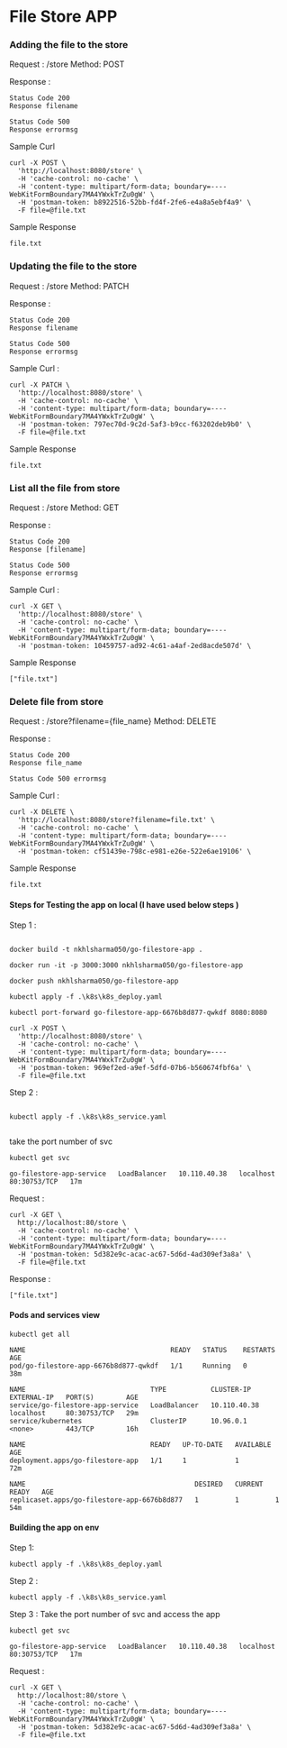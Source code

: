# File Store APP


### Adding the file to the store 

Request : /store
Method: POST

Response :
```
Status Code 200 
Response filename
```
```
Status Code 500
Response errormsg
```

Sample Curl 

```
curl -X POST \
  'http://localhost:8080/store' \
  -H 'cache-control: no-cache' \
  -H 'content-type: multipart/form-data; boundary=----WebKitFormBoundary7MA4YWxkTrZu0gW' \
  -H 'postman-token: b8922516-52bb-fd4f-2fe6-e4a8a5ebf4a9' \
  -F file=@file.txt
```

Sample Response 

```
file.txt
```

### Updating the file to the store 

Request : /store
Method: PATCH

Response :
```
Status Code 200 
Response filename
```
```
Status Code 500 
Response errormsg
```


Sample Curl :

```
curl -X PATCH \
  'http://localhost:8080/store' \
  -H 'cache-control: no-cache' \
  -H 'content-type: multipart/form-data; boundary=----WebKitFormBoundary7MA4YWxkTrZu0gW' \
  -H 'postman-token: 797ec70d-9c2d-5af3-b9cc-f63202deb9b0' \
  -F file=@file.txt
```

Sample Response 

```
file.txt
```

### List all the file from store 

Request : /store
Method: GET

Response :

```
Status Code 200 
Response [filename]
```

```
Status Code 500 
Response errormsg
```


Sample Curl :
```
curl -X GET \
  'http://localhost:8080/store' \
  -H 'cache-control: no-cache' \
  -H 'content-type: multipart/form-data; boundary=----WebKitFormBoundary7MA4YWxkTrZu0gW' \
  -H 'postman-token: 10459757-ad92-4c61-a4af-2ed8acde507d' \
```

Sample Response 

```
["file.txt"]
```

### Delete file from store

Request : /store?filename={file_name}
Method: DELETE

Response :
```
Status Code 200 
Response file_name
```
```
Status Code 500 errormsg
```

Sample Curl :

```
curl -X DELETE \
  'http://localhost:8080/store?filename=file.txt' \
  -H 'cache-control: no-cache' \
  -H 'content-type: multipart/form-data; boundary=----WebKitFormBoundary7MA4YWxkTrZu0gW' \
  -H 'postman-token: cf51439e-798c-e981-e26e-522e6ae19106' \
```


Sample Response 
```
file.txt
```

#### Steps for Testing the app on local (I have used below steps )

Step 1 : 

```

docker build -t nkhlsharma050/go-filestore-app .

docker run -it -p 3000:3000 nkhlsharma050/go-filestore-app

docker push nkhlsharma050/go-filestore-app

kubectl apply -f .\k8s\k8s_deploy.yaml

kubectl port-forward go-filestore-app-6676b8d877-qwkdf 8080:8080

curl -X POST \
  'http://localhost:8080/store' \
  -H 'cache-control: no-cache' \
  -H 'content-type: multipart/form-data; boundary=----WebKitFormBoundary7MA4YWxkTrZu0gW' \
  -H 'postman-token: 969ef2ed-a9ef-5dfd-07b6-b560674fbf6a' \
  -F file=@file.txt

```

Step 2 : 

```

kubectl apply -f .\k8s\k8s_service.yaml


```
take the port number of svc 

```
kubectl get svc 
```
```
go-filestore-app-service   LoadBalancer   10.110.40.38   localhost     80:30753/TCP   17m

```
Request : 

```
curl -X GET \
  http://localhost:80/store \
  -H 'cache-control: no-cache' \
  -H 'content-type: multipart/form-data; boundary=----WebKitFormBoundary7MA4YWxkTrZu0gW' \
  -H 'postman-token: 5d382e9c-acac-ac67-5d6d-4ad309ef3a8a' \
  -F file=@file.txt

```

Response :

```
["file.txt"]
```


#### Pods and services view 

```
kubectl get all
```

```
NAME                                    READY   STATUS    RESTARTS   AGE
pod/go-filestore-app-6676b8d877-qwkdf   1/1     Running   0          38m

NAME                               TYPE           CLUSTER-IP     EXTERNAL-IP   PORT(S)        AGE
service/go-filestore-app-service   LoadBalancer   10.110.40.38   localhost     80:30753/TCP   29m
service/kubernetes                 ClusterIP      10.96.0.1      <none>        443/TCP        16h

NAME                               READY   UP-TO-DATE   AVAILABLE   AGE
deployment.apps/go-filestore-app   1/1     1            1           72m

NAME                                          DESIRED   CURRENT   READY   AGE
replicaset.apps/go-filestore-app-6676b8d877   1         1         1       54m

```


#### Building the app on env

Step 1: 

```
kubectl apply -f .\k8s\k8s_deploy.yaml
```
Step 2 : 

```
kubectl apply -f .\k8s\k8s_service.yaml
```

Step 3 : Take the port number of svc and access the app 

```
kubectl get svc 
```
```
go-filestore-app-service   LoadBalancer   10.110.40.38   localhost     80:30753/TCP   17m

```
Request : 

```
curl -X GET \
  http://localhost:80/store \
  -H 'cache-control: no-cache' \
  -H 'content-type: multipart/form-data; boundary=----WebKitFormBoundary7MA4YWxkTrZu0gW' \
  -H 'postman-token: 5d382e9c-acac-ac67-5d6d-4ad309ef3a8a' \
  -F file=@file.txt
```